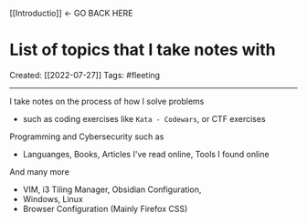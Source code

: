 [[Introductio]]   <- GO BACK HERE

# List of topics that I take notes with
Created:  [[2022-07-27]]
Tags: #fleeting 

---
I take notes on the process of how I solve problems
- such as coding exercises like `Kata - Codewars`, or CTF exercises


Programming and Cybersecurity such as 
- Languanges, Books, Articles I've read online, Tools I found online



And many more
- VIM, i3 Tiling Manager, Obsidian Configuration, 
- Windows, Linux
- Browser Configuration (Mainly Firefox CSS)




